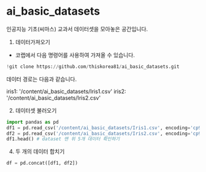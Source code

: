 # ai_basic_datasets

인공지능 기초(씨마스) 교과서 데이터셋을 모아놓은 공간입니다.

1. 데이터가져오기
- 코랩에서 다음 명령어를 사용하여 가져올 수 있습니다.
```python
!git clone https://github.com/thiskorea81/ai_basic_datasets.git
```
데이터 경로는 다음과 같습니다.

iris1: '/content/ai_basic_datasets/Iris1.csv'
iris2: '/content/ai_basic_datasets/Iris2.csv'

2. 데이터셋 불러오기
```python
import pandas as pd
df1 = pd.read_csv('/content/ai_basic_datasets/Iris1.csv', encoding='cp949')
df2 = pd.read_csv('/content/ai_basic_datasets/Iris2.csv', encoding='cp949')
df1.head() # dataset 맨 위 5개 데이터 확인하기
```
4. 두 개의 데이터 합치기
```python
df = pd.concat([df1, df2])
 ```
   
